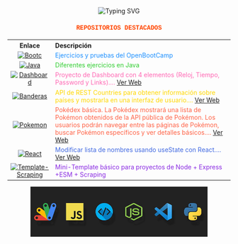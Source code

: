 <!--
<h1 align="center">
  <img src="https://raw.githubusercontent.com/gist/ManulMax/2d20af60d709805c55fd784ca7cba4b9/raw/bcfeac7604f674ace63623106eb8bb8471d844a6/github.gif" width="50px" height="50px">
  <font face="Courier New" color="#00FF00">Web Developer Full Stack Junior</font>
  <img src="https://raw.githubusercontent.com/gist/ManulMax/2d20af60d709805c55fd784ca7cba4b9/raw/bcfeac7604f674ace63623106eb8bb8471d844a6/github.gif" width="50px" height="50px">
</h1>
-->

<!-- Banner Retro -->
<p align="center">
  <img src="https://readme-typing-svg.demolab.com?font=Fira+Code&size=24&pause=1000&color=00FF00&width=1000&lines=%F0%9F%8E%AE+Bienvenid@+a+mi+mundo+retro+%F0%9F%8E%AE;Escribio+lineas+de+codigo+como+antes+se+escribian+lineas+de+comandos+:+;con+pasion+,+con+ingenio+,+y+a+veces+.+.+.+con+magia" alt="Typing SVG" />
</p>

<h4 align="center">
  <font face="Courier New" color="#FF4500">REPOSITORIOS DESTACADOS</font>
</h4>

<table align="center" style="width:100%;">
  <tr>
    <th style="width:20%; text-align:center;">Enlace</th>
    <th style="width:80%; text-align:left;">Descripción</th>
  </tr>
  <tr>
    <td align="center">
      <a href="https://github.com/JuanjDes/BootC"><img src="https://img.icons8.com/color/48/000000/boot.png" alt="Bootc"/></a>
    </td>
    <td><font color="#1E90FF">Ejercicios y pruebas del OpenBootCamp</font></td>
  </tr>
  <tr>
    <td align="center">
      <a href="https://github.com/JuanjDes/Solved_exercises"><img src="https://img.icons8.com/color/48/000000/java-coffee-cup-logo.png" alt="Java"/></a>
    </td>
    <td><font color="#32CD32">Diferentes ejercicios en Java</font></td>
  </tr>
  <tr>
    <td align="center">
      <a href="https://github.com/JuanjDes/project-break-dashboard"><img src="https://img.icons8.com/color/48/000000/dashboard.png" alt="Dashboard"/></a>
    </td>
    <td><font color="#FF69B4">Proyecto de Dashboard con 4 elementos (Reloj, Tiempo, Password y Links).... <a href="https://juanjdes.github.io/project-break-dashboard/">Ver Web</a></font></td>
  </tr>
  <tr>
    <td align="center">
      <a href="https://github.com/JuanjDes/diversion-con-banderas"><img src="https://img.icons8.com/color/48/000000/flag.png" alt="Banderas"/></a>
    </td>
    <td><font color="#FFD700">API de REST Countries para obtener información sobre países y mostrarla en una interfaz de usuario.... <a href="https://juanjdes.github.io/diversion-con-banderas/">Ver Web</a></font></td>
  </tr>
  <tr>
    <td align="center">
      <a href="https://github.com/JuanjDes/fetch-async-await"><img src="https://img.icons8.com/color/48/000000/pokemon.png" alt="Pokemon"/></a>
    </td>
    <td><font color="#FF6347">Pokédex básica. La Pokédex mostrará una lista de Pokémon obtenidos de la API pública de Pokémon. Los usuarios podrán navegar entre las páginas de Pokémon, buscar Pokémon específicos y ver detalles básicos.... <a href="https://juanjdes.github.io/fetch-async-await/">Ver Web</a></font></td>
  </tr>
  <tr>
    <td align="center">
      <a href="https://github.com/JuanjDes/ejercicio-useState"><img src="https://img.icons8.com/color/48/000000/react-native.png" alt="React"/></a>
    </td>
    <td><font color="#4169E1">Modificar lista de nombres usando useState con React.... <a href="https://juanjdes.github.io/ejercicio-useState">Ver Web</a></font></td>
  </tr>
  <tr>
    <td align="center">
      <a href="https://github.com/JuanjDes/template-scraping"><img src="https://img.icons8.com/color/48/000000/web-scraper.png" alt="Template-Scraping"/></a>
    </td>
    <td><font color="#8A2BE2">Mini-Template básico para proyectos de Node + Express +ESM + Scraping</font></td>
  </tr>
</table>

<p align="center">
  <img src="https://github.com/JuanjDes/JuanjDes/blob/main/webdeveloper.jpg?raw=true" width="400px">
</p>

